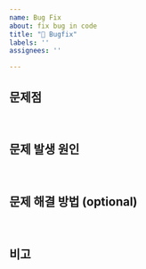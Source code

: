 ```yaml
---
name: Bug Fix
about: fix bug in code
title: "🐛 Bugfix"
labels: ''
assignees: ''

---
```


## 문제점

<br/>

## 문제 발생 원인

<br/>

## 문제 해결 방법 (optional)

<br/>

## 비고

<br/>
